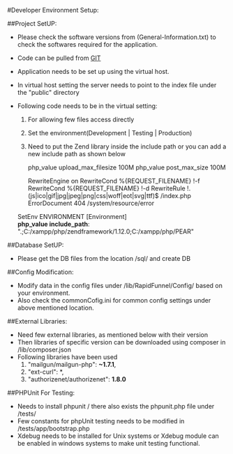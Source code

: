 #Developer Environment Setup:

##Project SetUP:
* Please check the software versions from (General-Information.txt) to check the softwares required for the application.
* Code can be pulled from [GIT](https://bitbucket.org/rapidfunnel/web-application)
* Application needs to be set up using the virtual host.
* In virtual host setting the server needs to point to the index file under the "public" directory
* Following code needs to be in the virtual setting:
	1. For allowing few files access directly
	2. Set the environment(Development | Testing | Production)
	3. Need to put the Zend library inside the include path or you can add a new include path as shown below

		php_value upload_max_filesize 100M
		php_value post_max_size 100M
	
		RewriteEngine on
		RewriteCond %{REQUEST_FILENAME} !-f
		RewriteCond %{REQUEST_FILENAME} !-d
		RewriteRule !\.(js|ico|gif|jpg|jpeg|png|css|woff|eot|svg|ttf)$ /index.php
		ErrorDocument 404 /system/resource/error

    SetEnv ENVIRONMENT [Environment]  
    **php_value include_path**: ".;C:/xampp/php/zendframework/1.12.0;C:/xampp/php/PEAR"


##Database SetUP:
* Please get the DB files from the location <ProjectDirectoryName>/sql/ and create DB


##Config Modification:
* Modify data in the config files under <ProjectDirectoryName>/lib/RapidFunnel/Config/ based on your environment.
* Also check the commonCofig.ini for common config settings under above mentioned location.


##External Libraries:
* Need few external libraries, as mentioned below with their version
* Then libraries of specific version can be downloaded using composer in <ProjectDirectoryName>/lib/composer.json
* Following libraries have been used
	1. "mailgun/mailgun-php": **~1.7.1**,
	2. "ext-curl": *,
	3. "authorizenet/authorizenet": **1.8.0**


##PHPUnit For Testing:
* Needs to install phpunit / there also exists the phpunit.php file under <ProjectDirectoryName>/tests/
* Few constants for phpUnit testing needs to be modified in <ProjectDirectoryName>/tests/app/bootstrap.php
* Xdebug needs to be installed for Unix systems or Xdebug module can be enabled in windows systems to make unit testing functional.
